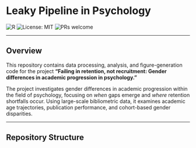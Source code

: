 # Leaky Pipeline in Psychology

![R](https://img.shields.io/badge/R-4.x-blue)
![License: MIT](https://img.shields.io/badge/License-MIT-green)
![PRs welcome](https://img.shields.io/badge/PRs-welcome-brightgreen)

---

## Overview

This repository contains data processing, analysis, and figure-generation code for the project **“Failing in retention, not recruitment: Gender differences in academic progression in psychology.”**

The project investigates gender differences in academic progression within the field of psychology, focusing on *when* gaps emerge and *where* retention shortfalls occur. Using large-scale bibliometric data, it examines academic age trajectories, publication performance, and cohort-based gender disparities.

---

## Repository Structure

